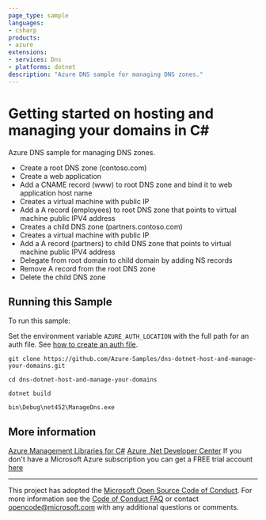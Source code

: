 ```yaml
---
page_type: sample
languages:
- csharp
products:
- azure
extensions:
- services: Dns
- platforms: dotnet
description: "Azure DNS sample for managing DNS zones."
---
```


# Getting started on hosting and managing your domains in C# #

 Azure DNS sample for managing DNS zones.
  - Create a root DNS zone (contoso.com)
  - Create a web application
  - Add a CNAME record (www) to root DNS zone and bind it to web application host name
  - Creates a virtual machine with public IP
  - Add a A record (employees) to root DNS zone that points to virtual machine public IPV4 address
  - Creates a child DNS zone (partners.contoso.com)
  - Creates a virtual machine with public IP
  - Add a A record (partners) to child DNS zone that points to virtual machine public IPV4 address
  - Delegate from root domain to child domain by adding NS records
  - Remove A record from the root DNS zone
  - Delete the child DNS zone


## Running this Sample ##

To run this sample:

Set the environment variable `AZURE_AUTH_LOCATION` with the full path for an auth file. See [how to create an auth file](https://github.com/Azure/azure-libraries-for-net/blob/master/AUTH.md).

    git clone https://github.com/Azure-Samples/dns-dotnet-host-and-manage-your-domains.git

    cd dns-dotnet-host-and-manage-your-domains

    dotnet build

    bin\Debug\net452\ManageDns.exe

## More information ##

[Azure Management Libraries for C#](https://github.com/Azure/azure-sdk-for-net/tree/Fluent)
[Azure .Net Developer Center](https://azure.microsoft.com/en-us/develop/net/)
If you don't have a Microsoft Azure subscription you can get a FREE trial account [here](http://go.microsoft.com/fwlink/?LinkId=330212)

---

This project has adopted the [Microsoft Open Source Code of Conduct](https://opensource.microsoft.com/codeofconduct/). For more information see the [Code of Conduct FAQ](https://opensource.microsoft.com/codeofconduct/faq/) or contact [opencode@microsoft.com](mailto:opencode@microsoft.com) with any additional questions or comments.

